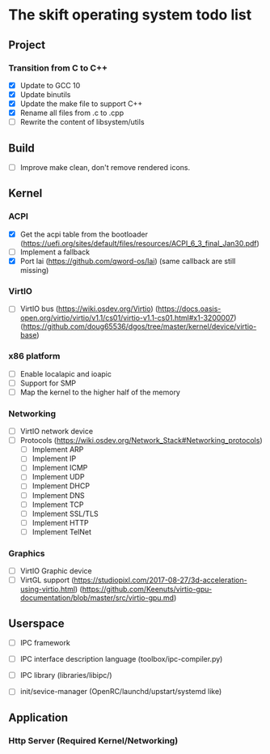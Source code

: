 # The skift operating system todo list

## Project

### Transition from C to C++
 - [x] Update to GCC 10
 - [x] Update binutils
 - [x] Update the make file to support C++
 - [x] Rename all files from .c to .cpp
 - [ ] Rewrite the content of libsystem/utils

## Build
 - [ ] Improve make clean, don't remove rendered icons. 

## Kernel

### ACPI
 - [x] Get the acpi table from the bootloader
    (https://uefi.org/sites/default/files/resources/ACPI_6_3_final_Jan30.pdf)
 - [ ] Implement a fallback
 - [x] Port lai
    (https://github.com/qword-os/lai) (same callback are still missing)

### VirtIO
 - [ ] VirtIO bus
    (https://wiki.osdev.org/Virtio)
    (https://docs.oasis-open.org/virtio/virtio/v1.1/cs01/virtio-v1.1-cs01.html#x1-3200007)
    (https://github.com/doug65536/dgos/tree/master/kernel/device/virtio-base)


### x86 platform
 - [ ] Enable localapic and ioapic
 - [ ] Support for SMP
 - [ ] Map the kernel to the higher half of the memory

### Networking
 - [ ] VirtIO network device
 - [ ] Protocols
 (https://wiki.osdev.org/Network_Stack#Networking_protocols)
    - [ ] Implement ARP
    - [ ] Implement IP
    - [ ] Implement ICMP
    - [ ] Implement UDP
    - [ ] Implement DHCP
    - [ ] Implement DNS
    - [ ] Implement TCP
    - [ ] Implement SSL/TLS
    - [ ] Implement HTTP
    - [ ] Implement TelNet

### Graphics
 - [ ] VirtIO Graphic device
 - [ ] VirtGL support
    (https://studiopixl.com/2017-08-27/3d-acceleration-using-virtio.html)
    (https://github.com/Keenuts/virtio-gpu-documentation/blob/master/src/virtio-gpu.md)

## Userspace

- [ ] IPC framework
 - [ ] IPC interface description language (toolbox/ipc-compiler.py)
 - [ ] IPC library (libraries/libipc/)
 
- [ ] init/sevice-manager (OpenRC/launchd/upstart/systemd like)

## Application

### Http Server (Required Kernel/Networking)
